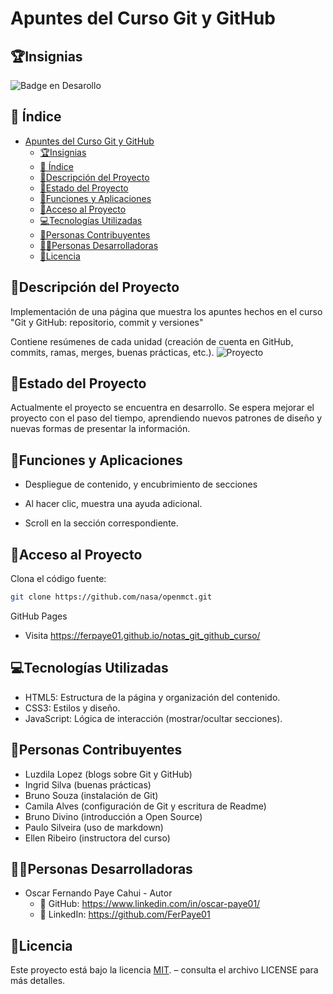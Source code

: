 # Apuntes del Curso Git y GitHub
## 🏆Insignias
   ![Badge en Desarollo](https://img.shields.io/badge/STATUS-EN%20DESAROLLO-green)

## 📌 Índice

- [Apuntes del Curso Git y GitHub](#apuntes-del-curso-git-y-github)
  - [🏆Insignias](#insignias)
  - [📌 Índice](#-índice)
  - [📙Descripción del Proyecto](#descripción-del-proyecto)
  - [🚀Estado del Proyecto](#estado-del-proyecto)
  - [🎥Funciones y Aplicaciones](#funciones-y-aplicaciones)
  - [📁Acceso al Proyecto](#acceso-al-proyecto)
  - [💻Tecnologías Utilizadas](#tecnologías-utilizadas)
  - [🤝Personas Contribuyentes](#personas-contribuyentes)
  - [👨‍💻Personas Desarrolladoras](#personas-desarrolladoras)
  - [📜Licencia](#licencia)


## 📙Descripción del Proyecto
Implementación de una página que muestra los apuntes hechos en el curso "Git y GitHub: repositorio, commit y versiones"

Contiene resúmenes de cada unidad (creación de cuenta en GitHub, commits, ramas, merges, buenas prácticas, etc.).
![Proyecto](https://pasteboard.co/uIsBaoIKydLI.png)



## 🚀Estado del Proyecto
Actualmente el proyecto se encuentra en desarrollo. Se espera mejorar el proyecto con el paso del tiempo, aprendiendo nuevos patrones de diseño y nuevas formas de presentar la información.

## 🎥Funciones y Aplicaciones
- Despliegue de contenido, y encubrimiento de secciones

- Al hacer clic, muestra una ayuda adicional.

- Scroll en la sección correspondiente.

## 📁Acceso al Proyecto
Clona el código fuente:
```sh
git clone https://github.com/nasa/openmct.git
```

GitHub Pages
- Visita https://ferpaye01.github.io/notas_git_github_curso/

## 💻Tecnologías Utilizadas
- HTML5: Estructura de la página y organización del contenido.
- CSS3: Estilos y diseño.
- JavaScript: Lógica de interacción (mostrar/ocultar secciones).


## 🤝Personas Contribuyentes
- Luzdila Lopez (blogs sobre Git y GitHub)
- Ingrid Silva (buenas prácticas)
- Bruno Souza (instalación de Git)
- Camila Alves (configuración de Git y escritura de Readme)
- Bruno Divino (introducción a Open Source)
- Paulo Silveira (uso de markdown)
- Ellen Ribeiro (instructora del curso)


## 👨‍💻Personas Desarrolladoras
- Oscar Fernando Paye Cahui - Autor
  - 🐙 GitHub: https://www.linkedin.com/in/oscar-paye01/
  - 💼 LinkedIn: https://github.com/FerPaye01

## 📜Licencia
Este proyecto está bajo la licencia  [MIT](./LICENSE).   – consulta el archivo LICENSE para más detalles.



